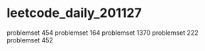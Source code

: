 # leetcode_daily_201127
problemset 454
problemset 164
problemset 1370
problemset 222
problemset 452
